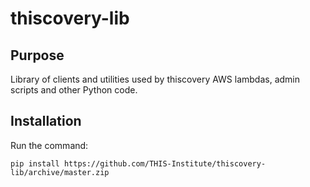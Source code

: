 # thiscovery-lib

## Purpose

Library of clients and utilities used by thiscovery AWS lambdas, 
admin scripts and other Python code.

## Installation

Run the command:

`pip install https://github.com/THIS-Institute/thiscovery-lib/archive/master.zip`